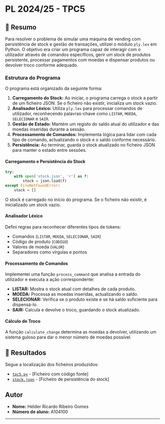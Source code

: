 # PL 2024/25 - TPC5

## 📖 Resumo
Para resolver o problema de simular uma máquina de vending com persistência de stock e gestão de transações, utilizei o módulo `ply.lex` em Python. O objetivo era criar um programa capaz de interagir com o utilizador através de comandos específicos, gerir um stock de produtos persistente, processar pagamentos com moedas e dispensar produtos ou devolver troco conforme adequado.

### **Estrutura do Programa**
O programa está organizado da seguinte forma:
1. **Carregamento do Stock:** Ao iniciar, o programa carrega o stock a partir de um ficheiro JSON. Se o ficheiro não existir, inicializa um stock vazio.
2. **Analisador Léxico:** Utiliza `ply.lex` para processar comandos de utilizador, reconhecendo palavras-chave como `LISTAR`, `MOEDA`, `SELECIONAR` e `SAIR`.
3. **Gestão de Estado:** Mantém um registo do saldo atual do utilizador e das moedas inseridas durante a sessão.
4. **Processamento de Comandos:** Implementa lógica para lidar com cada tipo de comando, actualizando o stock e o saldo conforme necessário.
5. **Persistência:** Ao terminar, guarda o stock atualizado no ficheiro JSON para manter o estado entre sessões.

#### **Carregamento e Persistência do Stock**
```python
try:
    with open('stock.json', 'r') as f:
        stock = json.load(f)
except FileNotFoundError:
    stock = []
```
O stock é carregado no início do programa. Se o ficheiro não existir, é inicializado um stock vazio.

#### **Analisador Léxico**
Defini regras para reconhecer diferentes tipos de tokens:
- Comandos (`LISTAR`, `MOEDA`, `SELECIONAR`, `SAIR`)
- Código de produto (`CODIGO`)
- Valores de moeda (`VALOR`)
- Separadores como vírgulas e pontos

#### **Processamento de Comandos**
Implementei uma função `process_command` que analisa a entrada do utilizador e executa a ação correspondente:
- **LISTAR:** Mostra o stock atual com detalhes de cada produto.
- **MOEDA:** Processa as moedas inseridas, actualizando o saldo.
- **SELECIONAR:** Verifica se o produto existe e se há saldo suficiente para dispensá-lo.
- **SAIR:** Calcula e devolve o troco, guardando o stock atualizado.

#### **Cálculo de Troco**
A função `calculate_change` determina as moedas a devolver, utilizando um sistema guloso para dar o menor número de moedas possível.

## 📂 Resultados
Segue a localização dos ficheiros produzidos:
- [`tpc5.py`](tpc5.py) - [Ficheiro com código fonte]
- [`stock.json`](stock.json) - [Ficheiro de persistência do stock]

## Autor  

- **Nome:** Hélder Ricardo Ribeiro Gomes 
- **Número de aluno:** A104100
---